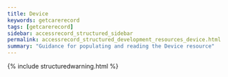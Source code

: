 ```yaml
---
title: Device
keywords: getcarerecord
tags: [getcarerecord]
sidebar: accessrecord_structured_sidebar
permalink: accessrecord_structured_development_resources_device.html
summary: "Guidance for populating and reading the Device resource"
---
```


{% include structuredwarning.html %}
